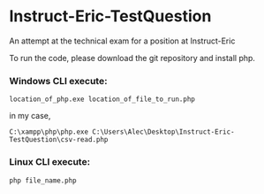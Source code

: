 # Instruct-Eric-TestQuestion
An attempt at the technical exam for a position at Instruct-Eric

To run the code, please download the git repository and install php.

### Windows CLI execute:

`location_of_php.exe location_of_file_to_run.php`

in my case,

`C:\xampp\php\php.exe C:\Users\Alec\Desktop\Instruct-Eric-TestQuestion\csv-read.php`

### Linux CLI execute:

`php file_name.php`
